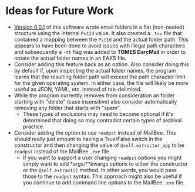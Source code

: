 # Ideas for Future Work

- [Version 0.0.1](https://github.com/StateArchivesOfNorthCarolina/tomes-pst-extractor/commit/d3e8e6fe87da2048947370bdae0522e9b3298128#diff-34cffdae1474e839ffac88fe019a0155) of this software wrote email folders in a flat (non-nested) structure using the internal `PstId` value. It also created a `.tsv` file that contained a mapping between the `PstId` and the actual folder path. This appears to have been done to avoid issues with illegal path characters and subsequently a `-tt` flag was added to **TOMES DarcMail** in order to notate the actual folder names in an EAXS file.
- Consider adding this feature back as an option. Also consider doing this by default if, upon inspecting the actual folder names, the program learns that the resulting folder path will exceed the path character limit for the given operating system. In either case, the file will likely be more useful as JSON, YAML, etc. instead of tab-delimited.
- While the program currently removes from consideration an folder starting with "delete" (case insensitive) also consider automatically removing any folder that starts with "spam".
	- These types of exclusions may need to become optional if it's determined that doing so may contradict certain types of archival practice.
- Consider adding the option to use `readpst` instead of MailBee. This should really just amount to having a True/False switch in the constructor and then changing the value of `@self.extractor_app` to be `readpst` instead of the MailBee `.exe` file.
	- If you want to support a user changing `readpst` options you might simply want to add \*args/\**kwargs options to either the constructor or the `@self.extract()` method. In other words, you would pass those to the `readpst` syntax. This approach might also be useful if you continue to add command line options to the MailBee `.exe` file.
